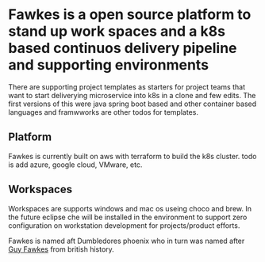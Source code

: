 # Fawkes is a open source platform to stand up work spaces and a k8s based continuos delivery pipeline and supporting environments

There are supporting project templates as starters for project teams that want to start deliverying microservice into k8s in a clone and few edits. The first versions of this were java spring boot based and other container based languages and framwworks are other todos for templates.

## Platform
Fawkes is currently built on aws with terraform to build the k8s cluster.  todo is add azure, google cloud, VMware, etc.

## Workspaces
Workspaces are supports windows and mac os useing choco and brew. In the future eclipse che will be installed in the environment to support zero configuration on workstation development for projects/product efforts.

Fawkes is named aft Dumbledores phoenix who in turn was named after [Guy Fawkes](https://en.wikipedia.org/wiki/Guy_Fawkes) from british history.

